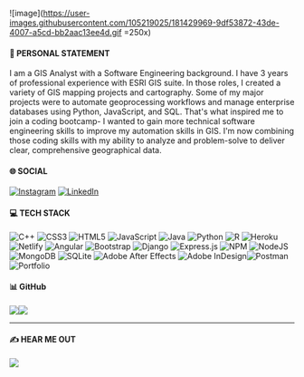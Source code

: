 ![image](https://user-images.githubusercontent.com/105219025/181429969-9df53872-43de-4007-a5cd-bb2aac13ee4d.gif =250x)

#### 🧍 PERSONAL STATEMENT
I am a GIS Analyst with a Software Engineering background. I have 3 years of professional experience with ESRI GIS suite. In those roles, I created a variety of GIS mapping projects and cartography. Some of my major projects were to automate geoprocessing workflows and manage enterprise databases using Python, JavaScript, and SQL. That's what inspired me to join a coding bootcamp- I wanted to gain more technical software engineering skills to improve my automation skills in GIS. I'm now combining those coding skills with my ability to analyze and problem-solve to deliver clear, comprehensive geographical data. </br>

#### 🌐 SOCIAL
[![Instagram](https://img.shields.io/badge/Instagram-%23E4405F.svg?logo=Instagram&logoColor=white)](https://instagram.com/hervv) [![LinkedIn](https://img.shields.io/badge/LinkedIn-%230077B5.svg?logo=linkedin&logoColor=white)](https://linkedin.com/in/linkedin.com/in/herivin-simmasalam-75b15b166)

#### 💻 TECH STACK
![C++](https://img.shields.io/badge/c++-%2300599C.svg?style=flat&logo=c%2B%2B&logoColor=white) ![CSS3](https://img.shields.io/badge/css3-%231572B6.svg?style=flat&logo=css3&logoColor=white) ![HTML5](https://img.shields.io/badge/html5-%23E34F26.svg?style=flat&logo=html5&logoColor=white) ![JavaScript](https://img.shields.io/badge/javascript-%23323330.svg?style=flat&logo=javascript&logoColor=%23F7DF1E) ![Java](https://img.shields.io/badge/java-%23ED8B00.svg?style=flat&logo=java&logoColor=white) ![Python](https://img.shields.io/badge/python-3670A0?style=flat&logo=python&logoColor=ffdd54) ![R](https://img.shields.io/badge/r-%23276DC3.svg?style=flat&logo=r&logoColor=white) ![Heroku](https://img.shields.io/badge/heroku-%23430098.svg?style=flat&logo=heroku&logoColor=white) ![Netlify](https://img.shields.io/badge/netlify-%23000000.svg?style=flat&logo=netlify&logoColor=#00C7B7) ![Angular](https://img.shields.io/badge/angular-%23DD0031.svg?style=flat&logo=angular&logoColor=white) ![Bootstrap](https://img.shields.io/badge/bootstrap-%23563D7C.svg?style=flat&logo=bootstrap&logoColor=white) ![Django](https://img.shields.io/badge/django-%23092E20.svg?style=flat&logo=django&logoColor=white) ![Express.js](https://img.shields.io/badge/express.js-%23404d59.svg?style=flat&logo=express&logoColor=%2361DAFB) ![NPM](https://img.shields.io/badge/NPM-%23000000.svg?style=flat&logo=npm&logoColor=white) ![NodeJS](https://img.shields.io/badge/node.js-6DA55F?style=flat&logo=node.js&logoColor=white) ![MongoDB](https://img.shields.io/badge/MongoDB-%234ea94b.svg?style=flat&logo=mongodb&logoColor=white) ![SQLite](https://img.shields.io/badge/sqlite-%2307405e.svg?style=flat&logo=sqlite&logoColor=white) ![Adobe After Effects](https://img.shields.io/badge/Adobe%20After%20Effects-9999FF.svg?style=flat&logo=Adobe%20After%20Effects&logoColor=white) ![Adobe InDesign](https://img.shields.io/badge/Adobe%20InDesign-49021F?style=flat&logo=adobeindesign&logoColor=white)![Postman](https://img.shields.io/badge/Postman-FF6C37?style=flat&logo=postman&logoColor=white) ![Portfolio](https://img.shields.io/badge/Portfolio-%23000000.svg?style=flat&logo=firefox&logoColor=#FF7139)
#### 📊 GitHub
![](https://github-readme-stats.vercel.app/api?username=freightscape&theme=highcontrast&hide_border=false&include_all_commits=false&count_private=false)![](https://github-readme-stats.vercel.app/api/top-langs/?username=hsimma0&theme=highcontrast&hide_border=false&include_all_commits=false&count_private=false&layout=compact)

---
#### ✍️ HEAR ME OUT
![](https://quotes-github-readme.vercel.app/api?type=horizontal&theme=radical)
